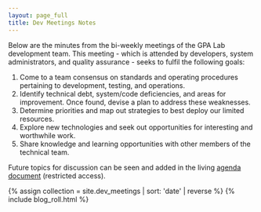 ```yaml
---
layout: page_full
title: Dev Meetings Notes
---
```


Below are the minutes from the bi-weekly meetings of the GPA Lab development team. This meeting - which is attended by developers, system administrators, and quality assurance - seeks to fulfil the following goals:

1. Come to a team consensus on standards and operating procedures pertaining to development, testing, and operations.
1. Identify technical debt, system/code deficiencies, and areas for improvement. Once found, devise a plan to address these weaknesses.
1. Determine priorities and map out strategies to best deploy our limited resources.
1. Explore new technologies and seek out opportunities for interesting and worthwhile work.
1. Share knowledge and learning opportunities with other members of the technical team.

Future topics for discussion can be seen and added in the living [agenda document](https://docs.google.com/document/d/11QEgQP5WvzvJy2qnlDntlD4RQJJYhmBae3iMG7sPAFk) (restricted access).

{% assign collection = site.dev_meetings | sort: 'date' | reverse %}
{% include blog_roll.html %}
